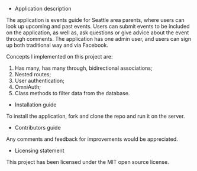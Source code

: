 
* Application description

The application is events guide for Seattle area parents, where users can look up upcoming and past events. Users can submit events to be included on the application, as well as, ask questions or give advice about the event through comments. The application has one admin user, and users can sign up both traditional way and via Facebook. 

Concepts I implemented on this project are:
1. Has many, has many through, bidirectional associations;
2. Nested routes;
3. User authentication;
4. OmniAuth;
5. Class methods to filter data from the database.

* Installation guide

To install the application, fork and clone the repo and run it on the server. 

* Contributors guide 

Any comments and feedback for improvements would be appreciated. 

* Licensing statement 

This project has been licensed under the MIT open source license.
